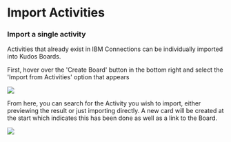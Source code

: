 # Import Activities

### Import a single activity

Activities that already exist in IBM Connections can be individually imported into Kudos Boards.

First, hover over the 'Create Board' button in the bottom right and select the 'Import from Activities' option that appears

![](/assets/boards/Import_activity.png)

From here, you can search for the Activity you wish to import, either previewing the result or just importing directly. A new card will be created at the start which indicates this has been done as well as a link to the Board.

![](/assets/boards/Import_activity_popup.png)
